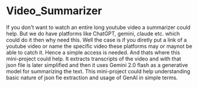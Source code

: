 # Video_Summarizer

If you don't want to watch an entire long youtube video a summarizer could help. But we do have platforms like ChatGPT, gemini, claude etc. which could do it then why need this. Well the case is if you diretly put a link of a youtube video or name the specific video these platforms may or maynot be able to catch it. Hence a simple access is needed. And thats where this mini-project could help. It extracts transcripts of the video and with that json file is later simplified and then it uses Gemini 2.0 flash as a generative model for summarizing the text. 
This mini-project could help understanding basic nature of json fie extraction and usage of GenAI in simple terms.
